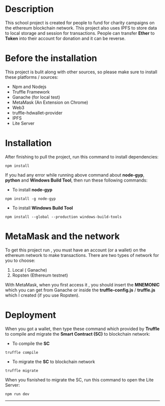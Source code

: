 # Description
This school project is created for people to fund for charity campaigns on the ethereum blockchain network. 
This project also uses IPFS to store data to local storage and session for transactions.
People can transfer **Ether** to **Token** into their account for donation and it can be reverse.

# Before the installation
This project is bulit along with other sources, so please make sure to install these platforms / sources:
* Npm and Nodejs
* Truffle Framework
* Ganache (for local test)
* MetaMask (An Extension on Chrome)
* Web3
* truffle-hdwallet-provider
* IPFS
* Lite Server

# Installation
After finishing to pull the project, run this command to install dependencies:

```
npm install
```

If you had any error while running above command about **node-gyp**, **python** and **Windows Build Tool**, then run these following commands:

* To install **node-gyp**
```
npm install -g node-gyp
```

* To install **Windows Build Tool**
```
npm install --global --production windows-build-tools
```

# MetaMask and the network
To get this project run , you must have an account (or a wallet) on the ethereum network to make transactions. There are two types of network for you to choose:
1. Local ( Ganache)
2. Ropsten (Ethereum testnet)

With MetaMask, when you first access it , you should insert the **MNEMONIC** which you can get from Ganache or inside the **truffle-config.js** / **truffle.js** which I created (if you use Ropsten).

# Deployment
When you got a wallet, then type these command which provided by **Truffle** to compile and migrate the **Smart Contract (SC)**  to blockchain network:

* To compile the **SC**
```
truffle compile
```
* To migrate the **SC** to blockchain network
```
truffle migrate
```

When you fisnished to migrate the SC, run this command to open the Lite Server:
```
npm run dev
```

___
